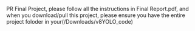 PR Final Project, please follow all the instructions in Final Report.pdf, and when you download/pull this project, please ensure you have the entire project foloder in your(/Downloads/v8YOLO_code)
